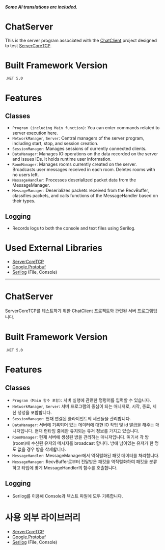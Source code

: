 ##### Some AI translations are included.

# ChatServer
This is the server program associated with the [ChatClient](https://github.com/minttea25/ChatClient) project designed to test [ServerCoreTCP](https://github.com/minttea25/TCPServerCore).

# Built Framework Version
`.NET 5.0`

# Features
## Classes
- `Program (including Main function)`: You can enter commands related to server execution here.
- `NetworkManager`, `Server`: Central managers of the server program, including start, stop, and session creation.
- `SessionManager`: Manages sessions of currently connected clients.
- `DataManager`: Manages IO operations on the data recorded on the server and issues IDs. It holds runtime user information.
- `RoomManager`: Manages rooms currently created on the server. Broadcasts user messages received in each room. Deletes rooms with no users left.
- `MessageHandler`: Processes deserialized packet data from the MessageManager.
- `MessageManager`: Deserializes packets received from the RecvBuffer, classifies packets, and calls functions of the MessageHandler based on their types.
## Logging
- Records logs to both the console and text files using Serilog.

# Used External Libraries
- [ServerCoreTCP](https://github.com/minttea25/TCPServerCore)
- [Google.Protobuf](https://protobuf.dev/)
- [Serilog](https://serilog.net/) (File, Console)

---

# ChatServer
ServerCoreTCP를 테스트하기 위한 ChatClient 프로젝트와 관련된 서버 프로그램입니다.

# Built Framework Version
`.NET 5.0`

# Features
## Classes
- `Program (Main 함수 포함)`: 서버 실행에 관련한 명령어를 입력할 수 있습니다.
- `NetworkManager`, `Server`: 서버 프로그램의 중심이 되는 매니저로, 시작, 종료, 세션 생성을 포함합니다.
- `SessionManager`: 현재 연결된 클라이언트의 세션들을 관리합니다.
- `DataManager`: 서버에 기록되어 있는 데이터에 대한 IO 작업 및 id 발급을 해주는 매니저입니다. 현재 런타임 중에만 유지되는 유저 정보를 가지고 있습니다.
- `RoomManager`: 현재 서버에 생성된 방을 관리하는 매니저입니다. 여기서 각 방(room)에 수신된 유저의 메시지를 broadcast 합니다. 방에 남아있는 유저가 한 명도 없을 경우 방을 삭제합니다.
- `MessageHandler`: MessageManager에서 역직렬화된 패킷 데이터를 처리합니다.
- `MessageManager`: RecvBuffer로부터 전달받은 패킷을 역직렬화하여 패킷을 분류하고 타입에 맞게 MessageHandler의 함수를 호출합니다.
## Logging
- Serilog를 이용해 Console과 텍스트 파일에 모두 기록합니다.

# 사용 외부 라이브러리
- [ServerCoreTCP](https://github.com/minttea25/TCPServerCore)
- [Google.Protobuf](https://protobuf.dev/)
- [Serilog](https://serilog.net/) (File, Console)
